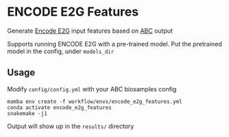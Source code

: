 # ENCODE E2G Features
Generate [Encode E2G](https://github.com/karbalayghareh/ENCODE-E2G) input features based on [ABC](https://github.com/broadinstitute/ABC-Enhancer-Gene-Prediction) output

Supports running ENCODE E2G with a pre-trained model. Put the pretrained model in the config, under `models_dir`

## Usage

Modify `config/config.yml` with your ABC biosamples config

```
mamba env create -f workflow/envs/encode_e2g_features.yml
conda activate encode_e2g_features
snakemake -j1
```

Output will show up in the `results/` directory
